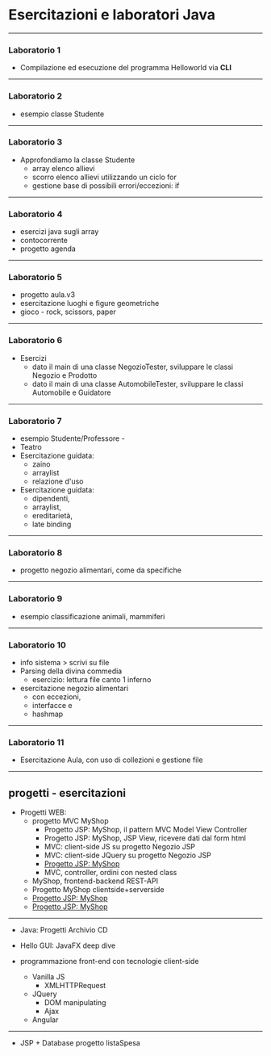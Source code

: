 # Esercitazioni e laboratori Java


---

### Laboratorio  1

* Compilazione ed esecuzione del programma Helloworld via **CLI**

---

### Laboratorio 2

* esempio classe Studente

---

### Laboratorio 3

* Approfondiamo la classe Studente
  * array elenco allievi 
  * scorro elenco allievi utilizzando un ciclo for
  * gestione base di possibili errori/eccezioni: if

---

### Laboratorio 4

* esercizi java sugli array
* contocorrente
* progetto agenda

---

### Laboratorio 5

* progetto aula.v3
* esercitazione luoghi e figure geometriche
* gioco - rock, scissors, paper

---

### Laboratorio 6

* Esercizi
  * dato il main di una classe NegozioTester, sviluppare le classi Negozio e Prodotto
  * dato il main di una classe AutomobileTester, sviluppare le classi Automobile e Guidatore

---

### Laboratorio 7

* esempio Studente/Professore - 
* Teatro
* Esercitazione guidata:
  * zaino
  * arraylist
  * relazione d'uso
* Esercitazione guidata:
  * dipendenti, 
  * arraylist, 
  * ereditarietà, 
  * late binding


---

### Laboratorio 8

* progetto negozio alimentari, come da specifiche

---

### Laboratorio 9

* esempio classificazione animali, mammiferi

---

### Laboratorio 10

* info sistema > scrivi su file
* Parsing della divina commedia
  * esercizio: lettura file canto 1 inferno
* esercitazione negozio alimentari 
  * con eccezioni, 
  * interfacce e 
  * hashmap


---

### Laboratorio 11

* Esercitazione Aula, con uso di collezioni e gestione file

---

## progetti - esercitazioni

* Progetti WEB: 
  * progetto MVC MyShop
    * Progetto JSP: MyShop, il pattern MVC Model View Controller
    * Progetto JSP: MyShop, JSP View, ricevere dati dal form html
    * MVC: client-side JS su progetto Negozio JSP
    * MVC: client-side JQuery su progetto Negozio JSP
    * [Progetto JSP: MyShop](https://github.com/maboglia/MyShop)
    * MVC, controller, ordini con nested class
  * MyShop, frontend-backend REST-API
  * Progetto MyShop clientside+serverside
  * [Progetto JSP: MyShop](https://github.com/maboglia/MyShop)
  * [Progetto JSP: MyShop](https://github.com/maboglia/TSS2017/tree/master/CorsoJava2017/progetti)

---

* Java: Progetti Archivio CD

* Hello GUI: JavaFX deep dive

* programmazione front-end con tecnologie client-side
  * Vanilla JS
    * XMLHTTPRequest 
  * JQuery
    * DOM manipulating
    * Ajax
  * Angular

---

* JSP + Database progetto listaSpesa	